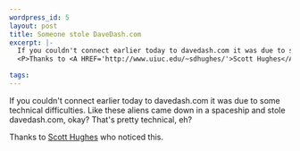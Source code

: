```yaml
--- 
wordpress_id: 5
layout: post
title: Someone stole DaveDash.com
excerpt: |-
  If you couldn't connect earlier today to davedash.com it was due to some technical difficulties.  Like these aliens came down in a spaceship and stole davedash.com, okay?  That's pretty technical, eh?
  <P>Thanks to <A HREF='http://www.uiuc.edu/~sdhughes/'>Scott Hughes</A> who noticed this.

tags: 
---
```


If you couldn't connect earlier today to davedash.com it was due to some technical difficulties.  Like these aliens came down in a spaceship and stole davedash.com, okay?  That's pretty technical, eh?
<P>Thanks to <A HREF='http://www.uiuc.edu/~sdhughes/'>Scott Hughes</A> who noticed this.
